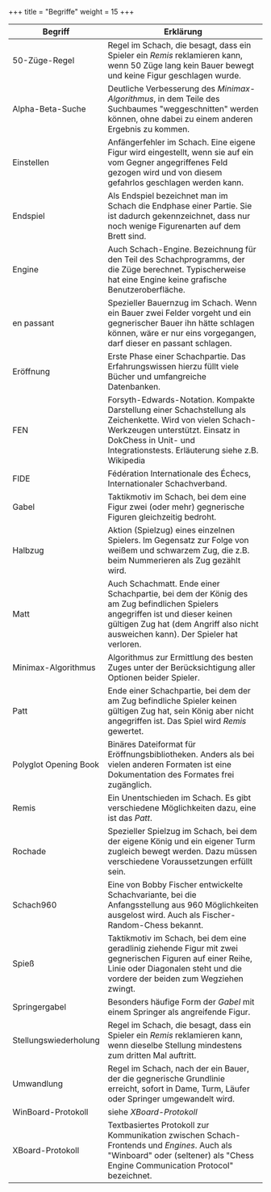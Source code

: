 +++
title = "Begriffe"
weight = 15
+++

| Begriff     | Erklärung      |
|-------------|----------------|
|50-Züge-Regel|	Regel im Schach, die besagt, dass ein Spieler ein _Remis_ reklamieren kann, wenn 50 Züge lang kein Bauer bewegt und keine Figur geschlagen wurde.|
|Alpha-Beta-Suche|Deutliche Verbesserung des _Minimax-Algorithmus_, in dem Teile des Suchbaumes "weggeschnitten" werden können, ohne dabei zu einem anderen Ergebnis zu kommen.|
|Einstellen|Anfängerfehler im Schach. Eine eigene Figur wird eingestellt, wenn sie auf ein vom Gegner angegriffenes Feld gezogen wird und von diesem gefahrlos geschlagen werden kann.|
|Endspiel|Als Endspiel bezeichnet man im Schach die Endphase einer Partie. Sie ist dadurch gekennzeichnet, dass nur noch wenige Figurenarten auf dem Brett sind.|
|Engine|Auch Schach-Engine. Bezeichnung für den Teil des Schachprogramms, der die Züge berechnet. Typischerweise hat eine Engine keine grafische Benutzeroberfläche.|
|en passant|Spezieller Bauernzug im Schach. Wenn ein Bauer zwei Felder vorgeht und ein gegnerischer Bauer ihn hätte schlagen können, wäre er nur eins vorgegangen, darf dieser en passant schlagen.|
|Eröffnung|Erste Phase einer Schachpartie. Das Erfahrungswissen hierzu füllt viele Bücher und umfangreiche Datenbanken.|
|FEN	|Forsyth-Edwards-Notation. Kompakte Darstellung einer Schachstellung als Zeichenkette. Wird von vielen Schach-Werkzeugen unterstützt. Einsatz in DokChess in Unit- und Integrationstests. Erläuterung siehe z.B. Wikipedia|
|FIDE|Fédération Internationale des Échecs, Internationaler Schachverband.|
|Gabel|Taktikmotiv im Schach, bei dem eine Figur zwei (oder mehr) gegnerische Figuren gleichzeitig bedroht.|
|Halbzug|Aktion (Spielzug) eines einzelnen Spielers. Im Gegensatz zur Folge von weißem und schwarzem Zug, die z.B. beim Nummerieren als Zug gezählt wird.|
|Matt|Auch Schachmatt. Ende einer Schachpartie, bei dem der König des am Zug befindlichen Spielers angegriffen ist und dieser keinen gültigen Zug hat (dem Angriff also nicht ausweichen kann). Der Spieler hat verloren.|
|Minimax-Algorithmus|Algorithmus zur Ermittlung des besten Zuges unter der Berücksichtigung aller Optionen beider Spieler.|
|Patt|Ende einer Schachpartie, bei dem der am Zug befindliche Spieler keinen gültigen Zug hat, sein König aber nicht angegriffen ist. Das Spiel wird _Remis_ gewertet.|
|Polyglot Opening Book|Binäres Dateiformat für Eröffnungsbibliotheken. Anders als bei vielen anderen Formaten ist eine Dokumentation des Formates frei zugänglich.|
|Remis|Ein Unentschieden im Schach. Es gibt verschiedene Möglichkeiten dazu, eine ist das _Patt_.
|Rochade|Spezieller Spielzug im Schach, bei dem der eigene König und ein eigener Turm zugleich bewegt werden. Dazu müssen verschiedene Voraussetzungen erfüllt sein.|
|Schach960|Eine von Bobby Fischer entwickelte Schachvariante, bei die Anfangsstellung aus 960 Möglichkeiten ausgelost wird. Auch als Fischer-Random-Chess bekannt.|
|Spieß|Taktikmotiv im Schach, bei dem eine geradlinig ziehende Figur mit zwei gegnerischen Figuren auf einer Reihe, Linie oder Diagonalen steht und die vordere der beiden zum Wegziehen zwingt.|
|Springergabel|Besonders häufige Form der _Gabel_ mit einem Springer als angreifende Figur.|
|Stellungswiederholung|Regel im Schach, die besagt, dass ein Spieler ein _Remis_ reklamieren kann, wenn dieselbe Stellung mindestens zum dritten Mal auftritt.|
|Umwandlung|Regel im Schach, nach der ein Bauer, der die gegnerische Grundlinie erreicht, sofort in Dame, Turm, Läufer oder Springer umgewandelt wird.|
|WinBoard-Protokoll|siehe _XBoard-Protokoll_|
|XBoard-Protokoll|Textbasiertes Protokoll zur Kommunikation zwischen Schach-Frontends und _Engines_. Auch als "Winboard" oder (seltener) als "Chess Engine Communication Protocol" bezeichnet.|
